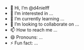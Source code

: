 - 👋 Hi, I’m @d4nielff
- 👀 I’m interested in ...
- 🌱 I’m currently learning ...
- 💞️ I’m looking to collaborate on ...
- 📫 How to reach me ...
- 😄 Pronouns: ...
- ⚡ Fun fact: ...

<!---
d4nielff/d4nielff is a ✨ special ✨ repository because its `README.md` (this file) appears on your GitHub profile.
You can click the Preview link to take a look at your changes.
--->
